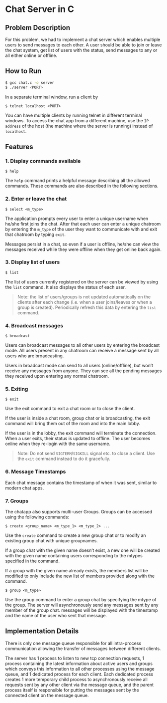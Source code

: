 # Chat Server in C

## Problem Description
For this problem, we had to implement a chat server which enables multiple users to send messages to each other. A user should be able to join or leave the chat system, get list of users with the status, send messages to any or all either online or offline.

## How to Run
```bash
$ gcc chat.c -o server
$ ./server <PORT>
```
In a separate terminal window, run a client by
```
$ telnet localhost <PORT>
```
You can have multiple clients by running telnet in different terminal windows. To access the chat app from a different machine, use the `IP address` of the host (the machine where the server is running) instead of `localhost`.

## Features

### 1. Display commands available
```
$ help
```
The `help` command prints a helpful message describing all the allowed commands. These commands are also described in the following sections.

### 2. Enter or leave the chat
```
$ select <m_type>
```
The application prompts every user to enter a unique username when he/she first joins the chat. After that each user can enter a unique chatroom by entering the `m_type` of the user they want to communicate with and exit that chatroom by typing `exit`.

Messages persist in a chat, so even if a user is offline, he/she can view the messages received while they were offline when they get online back again.

### 3. Display list of users
```
$ list
```
The list of users currently registered on the server can be viewed by using the `list` command. It also displays the status of each user.
> Note: the list of users/groups is not updated automatically on the clients after each change (i.e. when a user joins/leaves or when a group is created). Periodically refresh this data by entering the `list` command.

### 4. Broadcast messages
```
$ broadcast
```
Users can broadcast messages to all other users by entering the broadcast mode. All users present in any chatroom can receive a message sent by all users who are broadcasting.

Users in broadcast mode can send to all users (online/offline), but won’t receive any messages from anyone. They can see all the pending messages they received upon entering any normal chatroom.

### 5. Exiting
```
$ exit
```
Use the exit command to exit a chat room or to close the client.

If the user is inside a chat room, group chat or is broadcasting, the exit command will bring them out of the room and into the main lobby.

If the user is in the lobby, the exit command will terminate the connection. When a user exits, their status is updated to offline. The user becomes online when they re-login with the same username.

> Note: Do not send `SIGTERM`/`SIGKILL` signal etc. to close a client. Use the `exit` command instead to do it gracefully.

### 6. Message Timestamps
Each chat message contains the timestamp of when it was sent, similar to modern chat apps.

### 7. Groups
The chatapp also supports multi-user Groups. Groups can be accessed using the following commands:
```
$ create <group_name> <m_type_1> <m_type_2> ...
```
Use the `create` command to create a new group chat or to modify an existing group chat with unique groupnames.

If a group chat with the given name doesn’t exist, a new one will be created with the given name containing users corresponding to the mtypes specified in the command.

If a group with the given name already exists, the members list will be modified to only include the new list of members provided along with the command.
```
$ group <m_type>
```
Use the group command to enter a group chat by specifying the mtype of the group. The server will asynchronously send any messages sent by any member of the group chat. messages will be displayed with the timestamp and the name of the user who sent that message.

## Implementation Details

There is only one message queue responsible for all intra-process communication allowing the transfer of messages between different clients.

The server has 1 process to listen to new tcp connection requests, 1 process containing the latest information about active users and groups which conveys this information to all other processes using the message queue, and 1 dedicated process for each client. Each dedicated process creates 1 more temporary child process to  asynchronously receive all requests sent by any other client via the message queue, and the parent process itself is responsible for putting the messages sent by the connected client on the message queue.